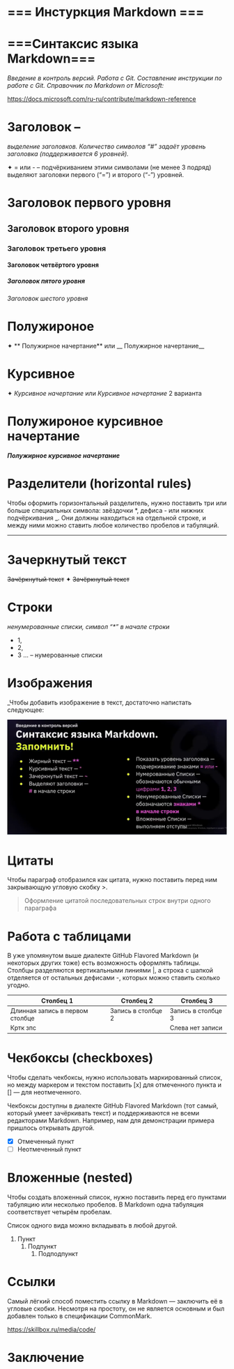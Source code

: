 # === Инстуркция Markdown ===

# ===Синтаксис языка Markdown===
*Введение в контроль версий. Работа с Git. Составление инструкции по работе с Git.
Справочник по Markdown от Microsoft:*

https://docs.microsoft.com/ru-ru/contribute/markdown-reference


 # Заголовок – 
 _выделение заголовков. Количество символов “#” задаёт уровень заголовка (поддерживается 6 уровней)._

✦ = или - – подчёркиванием этими символами (не менее 3 подряд) выделяют заголовки первого
(“=”) и второго (“-”) уровней.
# Заголовок первого уровня
## Заголовок второго уровня ##
### Заголовок третьего уровня
#### Заголовок четвёртого уровня #
##### Заголовок пятого уровня ############
###### Заголовок шестого уровня

# Полужироное
✦ ** Полужирное начертание** или __ Полужирное начертание__

# Курсивное 

✦ *Курсивное начертание* или _Курсивное начертание_ 2 варианта 

# Полужироное курсивное начертание

***Полужирное курсивное начертание***

# Разделители (horizontal rules)

Чтобы оформить горизонтальный разделитель, нужно поставить три или больше специальных символа: звёздочки *, дефиса - или нижних подчёркивания _. Они должны находиться на отдельной строке, и между ними можно ставить любое количество пробелов и табуляций.

***

# Зачеркнутый текст
 ~~Зачёркнутый текст~~
✦ ~~Зачёркнутый текст~~ 

#  Строки
_ненумерованные списки, символ “*” в начале строки_

* 1, 
* 2, 
* 3 … – нумерованные списки

# Изображения
_Чтобы добавить изображение в текст, достаточно напистать следующее:

![скриншот](Screenshot_2.png)

# Цитаты
Чтобы параграф отобразился как цитата, нужно поставить перед ним закрывающую угловую скобку >.

> Оформление цитатой
последовательных строк
внутри одного параграфа

# Работа с таблицами
В уже упомянутом выше диалекте GitHub Flavored Markdown (и некоторых других тоже) есть возможность оформлять таблицы. Столбцы разделяются вертикальными линиями |, а строка с шапкой отделяется от остальных дефисами -, которых можно ставить сколько угодно.

|Столбец 1|Столбец 2|Столбец 3|
|-|--------|---|
|Длинная запись в первом столбце|Запись в столбце 2|Запись в столбце 3|
|Кртк зпс| |Слева нет записи|

# Чекбоксы (checkboxes)

Чтобы сделать чекбоксы, нужно использовать маркированный список, но между маркером и текстом поставить [x] для отмеченного пункта и [] — для неотмеченного.

Чекбоксы доступны в диалекте GitHub Flavored Markdown (тот самый, который умеет зачёркивать текст) и поддерживаются не всеми редакторами Markdown. Например, нам для демонстрации примера пришлось открывать другой.

- [x] Отмеченный пункт
- [ ] Неотмеченный пункт

# Вложенные (nested)

Чтобы создать вложенный список, нужно поставить перед его пунктами табуляцию или несколько пробелов. В Markdown одна табуляция соответствует четырём пробелам.

Список одного вида можно вкладывать в любой другой.

1. Пункт
	1. Подпункт
		1. Подподпункт

# Ссылки 
Самый лёгкий способ поместить ссылку в Markdown — заключить её в угловые скобки. Несмотря на простоту, он не является основным и был добавлен только в спецификации CommonMark.

<https://skillbox.ru/media/code/>

# Заключение


